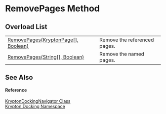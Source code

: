 # RemovePages Method


## Overload List
<table>
<tr>
<td><a href="0fa4f8ba-7fa1-feee-9b7a-3f72d74c7944.md">RemovePages(KryptonPage[], Boolean)</a></td>
<td>Remove the referenced pages.</td></tr>
<tr>
<td><a href="c52a6ef9-dcaa-4dc9-ebaa-072707f4cf18.md">RemovePages(String[], Boolean)</a></td>
<td>Remove the named pages.</td></tr>
</table>

## See Also


#### Reference
<a href="6f08c251-cb6b-a0e4-cae2-119443dd287b.md">KryptonDockingNavigator Class</a>  
<a href="98399376-cf41-9454-4b4d-4fab2ca20bc7.md">Krypton.Docking Namespace</a>  
